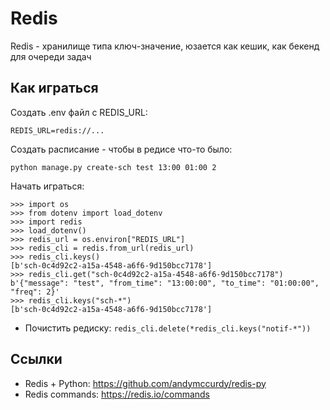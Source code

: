 # Redis 

Redis - хранилище типа ключ-значение, юзается как кешик, как бекенд для очереди задач 

## Как играться

Создать .env файл с REDIS_URL:

```dotenv
REDIS_URL=redis://...
```

Создать расписание - чтобы в редисе что-то было:

```shell script
python manage.py create-sch test 13:00 01:00 2
```

Начать играться:

```pydocstring
>>> import os
>>> from dotenv import load_dotenv
>>> import redis
>>> load_dotenv()
>>> redis_url = os.environ["REDIS_URL"]
>>> redis_cli = redis.from_url(redis_url)
>>> redis_cli.keys()
[b'sch-0c4d92c2-a15a-4548-a6f6-9d150bcc7178']
>>> redis_cli.get("sch-0c4d92c2-a15a-4548-a6f6-9d150bcc7178")
b'{"message": "test", "from_time": "13:00:00", "to_time": "01:00:00", "freq": 2}'
>>> redis_cli.keys("sch-*")
[b'sch-0c4d92c2-a15a-4548-a6f6-9d150bcc7178']
```

- Почистить редиску: `redis_cli.delete(*redis_cli.keys("notif-*"))`

## Ссылки

- Redis + Python: https://github.com/andymccurdy/redis-py
- Redis commands: https://redis.io/commands